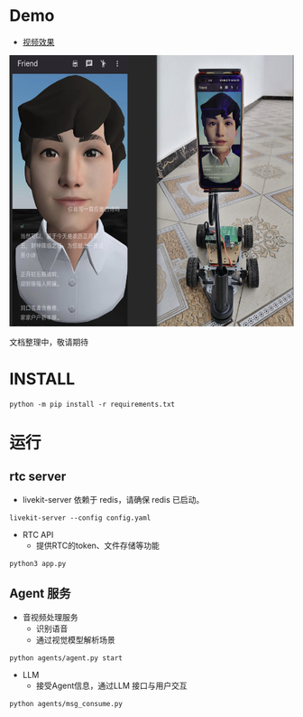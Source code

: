 # Demo 

* [视频效果](https://www.bilibili.com/video/BV1s4421F7Hn/?vd_source=404c3b2266008e965fbdc06a4f0b001e)


<img src="./doc/info.jpeg"  height="480" >

文档整理中，敬请期待

# INSTALL

```
python -m pip install -r requirements.txt
```

# 运行
## rtc server

* livekit-server 依赖于 redis，请确保 redis 已启动。
```
livekit-server --config config.yaml
```

* RTC API 
	* 提供RTC的token、文件存储等功能
```
python3 app.py
```

## Agent 服务
* 音视频处理服务
	* 识别语音
	* 通过视觉模型解析场景
```
python agents/agent.py start
```

* LLM
	* 接受Agent信息，通过LLM 接口与用户交互
```
python agents/msg_consume.py
```
